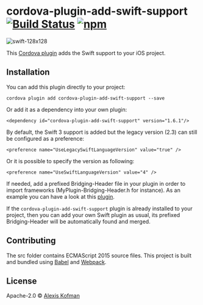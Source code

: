 # cordova-plugin-add-swift-support [![Build Status](https://travis-ci.org/akofman/cordova-plugin-add-swift-support.svg?branch=master)](https://travis-ci.org/akofman/cordova-plugin-add-swift-support) [![npm](https://img.shields.io/npm/v/cordova-plugin-add-swift-support.svg?maxAge=2592000)](https://www.npmjs.com/package/cordova-plugin-add-swift-support)

![swift-128x128](https://cloud.githubusercontent.com/assets/579922/15999501/79196b48-3146-11e6-836e-061a7ef53571.png)

This [Cordova plugin](https://www.npmjs.com/package/cordova-plugin-add-swift-support) adds the Swift support to your iOS project.

## Installation

You can add this plugin directly to your project:

`cordova plugin add cordova-plugin-add-swift-support --save`

Or add it as a dependency into your own plugin:

`<dependency id="cordova-plugin-add-swift-support" version="1.6.1"/>`

By default, the Swift 3 support is added but the legacy version (2.3) can still be configured as a preference:

`<preference name="UseLegacySwiftLanguageVersion" value="true" />`

Or it is possible to specify the version as following:

`<preference name="UseSwiftLanguageVersion" value="4" />`

If needed, add a prefixed Bridging-Header file in your plugin in order to import frameworks (MyPlugin-Bridging-Header.h for instance).
As an example you can have a look at this [plugin](https://github.com/akofman/cordova-plugin-permissionScope).

If the `cordova-plugin-add-swift-support` plugin is already installed to your project, then you can add your own Swift plugin as usual, its prefixed Bridging-Header will be automatically found and merged.

## Contributing

The src folder contains ECMAScript 2015 source files.
This project is built and bundled using [Babel](https://babeljs.io/) and [Webpack](https://webpack.js.org/).

## License

Apache-2.0 © [Alexis Kofman](http://twitter.com/alexiskofman)
